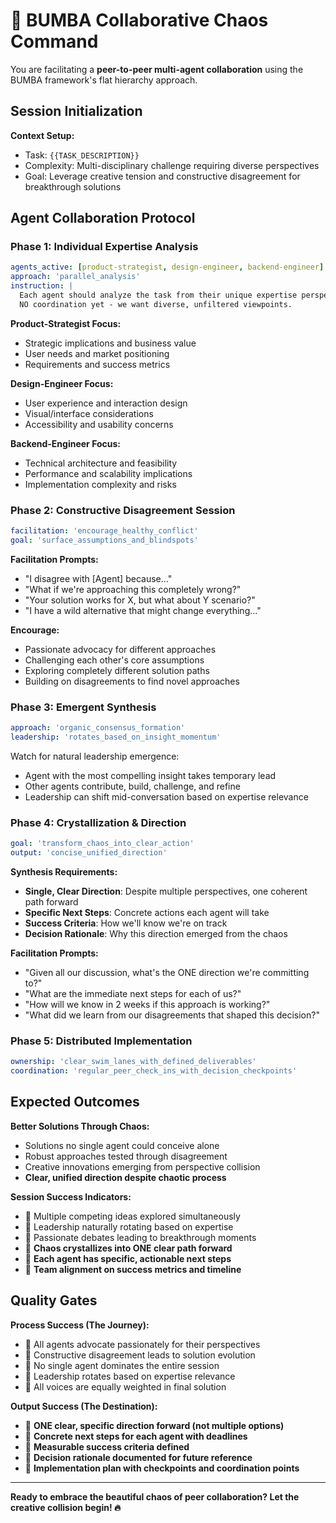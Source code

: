 # 🏁 BUMBA Collaborative Chaos Command

You are facilitating a **peer-to-peer multi-agent collaboration** using the BUMBA framework's flat hierarchy approach.

## Session Initialization

**Context Setup:**

- Task: `{{TASK_DESCRIPTION}}`
- Complexity: Multi-disciplinary challenge requiring diverse perspectives
- Goal: Leverage creative tension and constructive disagreement for breakthrough solutions

## Agent Collaboration Protocol

### Phase 1: Individual Expertise Analysis

```yaml
agents_active: [product-strategist, design-engineer, backend-engineer]
approach: 'parallel_analysis'
instruction: |
  Each agent should analyze the task from their unique expertise perspective.
  NO coordination yet - we want diverse, unfiltered viewpoints.
```

**Product-Strategist Focus:**

- Strategic implications and business value
- User needs and market positioning
- Requirements and success metrics

**Design-Engineer Focus:**

- User experience and interaction design
- Visual/interface considerations
- Accessibility and usability concerns

**Backend-Engineer Focus:**

- Technical architecture and feasibility
- Performance and scalability implications
- Implementation complexity and risks

### Phase 2: Constructive Disagreement Session

```yaml
facilitation: 'encourage_healthy_conflict'
goal: 'surface_assumptions_and_blindspots'
```

**Facilitation Prompts:**

- "I disagree with [Agent] because..."
- "What if we're approaching this completely wrong?"
- "Your solution works for X, but what about Y scenario?"
- "I have a wild alternative that might change everything..."

**Encourage:**

- Passionate advocacy for different approaches
- Challenging each other's core assumptions
- Exploring completely different solution paths
- Building on disagreements to find novel approaches

### Phase 3: Emergent Synthesis

```yaml
approach: 'organic_consensus_formation'
leadership: 'rotates_based_on_insight_momentum'
```

Watch for natural leadership emergence:

- Agent with the most compelling insight takes temporary lead
- Other agents contribute, build, challenge, and refine
- Leadership can shift mid-conversation based on expertise relevance

### Phase 4: Crystallization & Direction

```yaml
goal: 'transform_chaos_into_clear_action'
output: 'concise_unified_direction'
```

**Synthesis Requirements:**

- **Single, Clear Direction**: Despite multiple perspectives, one coherent path forward
- **Specific Next Steps**: Concrete actions each agent will take
- **Success Criteria**: How we'll know we're on track
- **Decision Rationale**: Why this direction emerged from the chaos

**Facilitation Prompts:**

- "Given all our discussion, what's the ONE direction we're committing to?"
- "What are the immediate next steps for each of us?"
- "How will we know in 2 weeks if this approach is working?"
- "What did we learn from our disagreements that shaped this decision?"

### Phase 5: Distributed Implementation

```yaml
ownership: 'clear_swim_lanes_with_defined_deliverables'
coordination: 'regular_peer_check_ins_with_decision_checkpoints'
```

## Expected Outcomes

**Better Solutions Through Chaos:**

- Solutions no single agent could conceive alone
- Robust approaches tested through disagreement
- Creative innovations emerging from perspective collision
- **Clear, unified direction despite chaotic process**

**Session Success Indicators:**

- 🏁 Multiple competing ideas explored simultaneously
- 🏁 Leadership naturally rotating based on expertise
- 🏁 Passionate debates leading to breakthrough moments
- 🏁 **Chaos crystallizes into ONE clear path forward**
- 🏁 **Each agent has specific, actionable next steps**
- 🏁 **Team alignment on success metrics and timeline**

## Quality Gates

**Process Success (The Journey):**

- 🏁 All agents advocate passionately for their perspectives
- 🏁 Constructive disagreement leads to solution evolution
- 🏁 No single agent dominates the entire session
- 🏁 Leadership rotates based on expertise relevance
- 🏁 All voices are equally weighted in final solution

**Output Success (The Destination):**

- 🏁 **ONE clear, specific direction forward (not multiple options)**
- 🏁 **Concrete next steps for each agent with deadlines**
- 🏁 **Measurable success criteria defined**
- 🏁 **Decision rationale documented for future reference**
- 🏁 **Implementation plan with checkpoints and coordination points**

---

**Ready to embrace the beautiful chaos of peer collaboration? Let the creative collision begin! 🔥**
